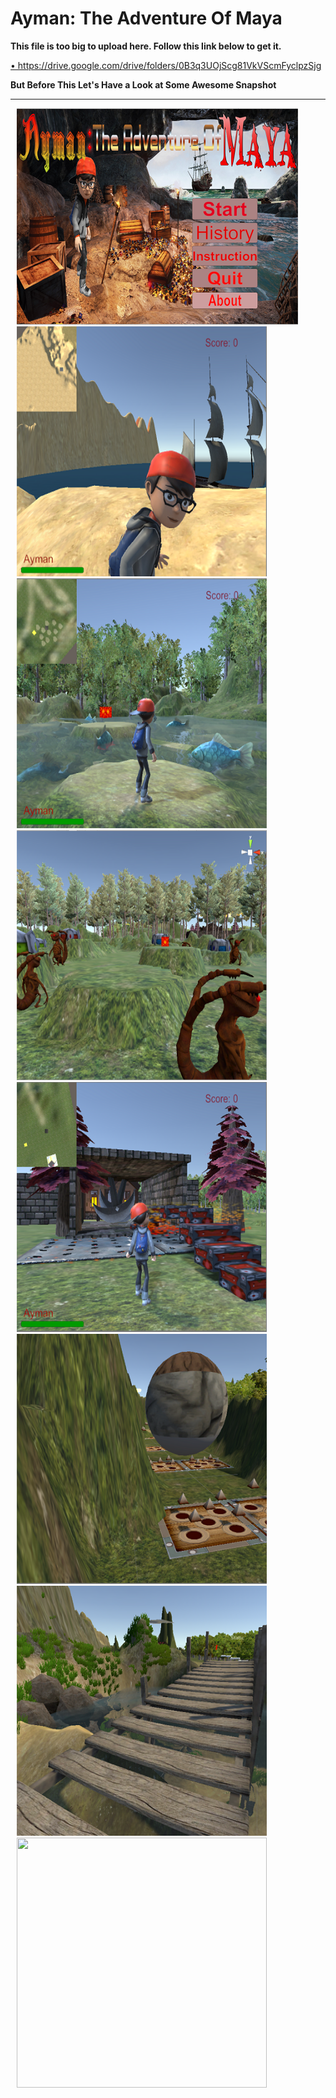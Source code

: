 # Ayman: The Adventure Of Maya
<b> This file is too big to upload here. Follow this link below to get it. </b>
<p><a href="https://drive.google.com/drive/folders/0B3q3UOjScg81VkVScmFyclpzSjg">•	https://drive.google.com/drive/folders/0B3q3UOjScg81VkVScmFyclpzSjg</a></p>
<b>But Before This Let's Have a Look at Some Awesome Snapshot </b>
<hr>
<body>
<div style="float:left" >
    <img src="images/Screenshot_1.png" hspace="10">
    <img height="400" width="400" src="images/Screenshot_2.png" hspace="10">
    <img height="400" width="400" src="images/Screenshot_3.png" hspace="10">
    <img height="400" width="400" src="images/Screenshot_4.png" hspace="10">
    <img height="400" width="400" src="images/Screenshot_5.png" hspace="10">
    <img height="400" width="400" src="images/Screenshot_6.png" hspace="10">
    <img height="400" width="400" src="images/Screenshot_7.png" hspace="10">
    <img height="400" width="400" src="images/Screenshot_8.png" hspace="10">
</div>  
</body>

